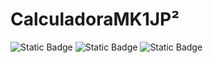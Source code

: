 # CalculadoraMK1JP²
<img alt="Static Badge" src="https://img.shields.io/badge/license-MIT-blue"> <img alt="Static Badge" src="https://img.shields.io/badge/version-1.0-green"> <img alt="Static Badge" src="https://img.shields.io/badge/release_date-september-green">













